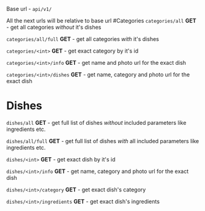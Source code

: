 Base url - `api/v1/`

All the next urls will be relative to base url
#Categories
`categories/all` **GET** - get all categories *without* it's dishes

`categories/all/full` **GET** - get all categories *with* it's dishes

`categories/<int>` **GET** - get exact category by it's id

`categories/<int>/info` **GET** - get name and photo url for the
 exact dish

`categories/<int>/dishes` **GET** - get name, category and photo url for the
 exact dish

# Dishes

`dishes/all` **GET** - get full list of dishes *without* included parameters
 like ingredients etc.

`dishes/all/full` **GET** - get full list of dishes *with* all included parameters
 like ingredients etc.

`dishes/<int>` **GET** - get exact dish by it's id

`dishes/<int>/info` **GET** - get name, category and photo url for the
 exact dish 
 
`dishes/<int>/category` **GET** - get exact dish's category

`dishes/<int>/ingredients` **GET** - get exact dish's ingredients
